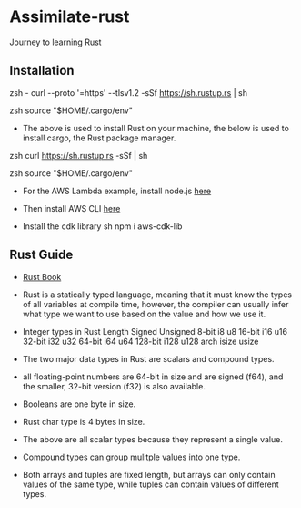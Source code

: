 # Assimilate-rust
Journey to learning Rust

## Installation
zsh - curl --proto '=https' --tlsv1.2 -sSf https://sh.rustup.rs | sh

zsh source "$HOME/.cargo/env"

- The above is used to install Rust on your machine, the below is used to install cargo, the Rust package manager.

zsh curl https://sh.rustup.rs -sSf | sh

zsh source "$HOME/.cargo/env"

- For the AWS Lambda example, install node.js [here](https://nodejs.org/en/download/)

- Then install AWS CLI [here](https://docs.aws.amazon.com/cli/latest/userguide/install-cliv2.html)

- Install the cdk library 
sh npm i aws-cdk-lib



## Rust Guide
- [Rust Book](https://doc.rust-lang.org/book/title-page.html)

- Rust is a statically typed language, meaning that it must know the types of all variables at compile time, however, the compiler can usually infer what type we want to use based on the value and how we use it.

- Integer types in Rust 
Length	Signed	Unsigned
8-bit	i8	    u8
16-bit	i16	    u16
32-bit	i32	    u32
64-bit	i64	    u64
128-bit	i128	u128
arch	isize	usize

- The two major data types in Rust are scalars and compound types.

- all floating-point numbers are 64-bit in size and are signed (f64), and the smaller, 32-bit version (f32) is also available.
- Booleans are one byte in size.
- Rust char type is 4 bytes in size.
- The above are all scalar types because they represent a single value.
- Compound types can group mulitple values into one type.
- Both arrays and tuples are fixed length, but arrays can only contain values of the same type, while tuples can contain values of different types.